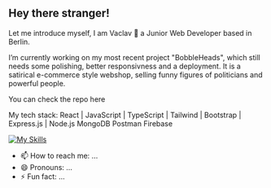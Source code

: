 ## Hey there stranger!

Let me introduce myself, I am Vaclav 👋 a Junior Web Developer based in Berlin.

I’m currently working on my most recent project "BobbleHeads", 
which still needs some polishing, better responsivness and a deployment.
It is a satirical e-commerce style webshop, 
selling funny figures of politicians and powerful people.

You can check the repo here

My tech stack:
React | JavaScript | TypeScript | Tailwind | Bootstrap | Express.js | Node.js MongoDB Postman Firebase 

  [![My Skills](https://skillicons.dev/icons?i=java,kotlin,nodejs,figma&theme=dark)](https://skillicons.dev)


- 📫 How to reach me: ...
- 😄 Pronouns: ...
- ⚡ Fun fact: ...

<!--
**AlexGoesCode/alexgoescode** is a ✨ _special_ ✨ repository because its `README.md` (this file) appears on your GitHub profile.

Here are some ideas to get you started:

- 🔭 I’m currently working on ...
- 🌱 I’m currently learning ...
- 👯 I’m looking to collaborate on ...
- 🤔 I’m looking for help with ...
- 💬 Ask me about ...
- 📫 How to reach me: ...
- 😄 Pronouns: ...
- ⚡ Fun fact: ...
-->
